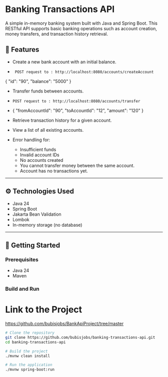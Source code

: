 # Banking Transactions API

A simple in-memory banking system built with Java and Spring Boot. This RESTful API supports basic banking operations such as account creation, money transfers, and transaction history retrieval.



## 📌 Features

- Create a new bank account with an initial balance.
-      POST request to : http://localhost:8080/accounts/createAccount
{
    "id": "90",
    "balance": "5000"
}
  
- Transfer funds between accounts.
-     POST request to : http://localhost:8080/accounts/transfer
- {
    "fromAccountId": "90",
    "toAccountId": "12",
    "amount": "120"
    }
- Retrieve transaction history for a given account.
- View a list of all existing accounts.
  
- Error handling for:
  - Insufficient funds
  - Invalid account IDs
  - No accounts created
  - You cannot transfer money between the same account.
  - Account has no transactions yet.

---

## ⚙️ Technologies Used

- Java 24
- Spring Boot
- Jakarta Bean Validation
- Lombok
- In-memory storage (no database)

---

## 🚀 Getting Started

### Prerequisites

- Java 24
- Maven

### Build and Run

# Link to the Project
https://github.com/bubisjobs/BankApiProject/tree/master

```bash
# Clone the repository
git clone https://github.com/bubisjobs/banking-transactions-api.git
cd banking-transactions-api

# Build the project
./mvnw clean install

# Run the application
./mvnw spring-boot:run
